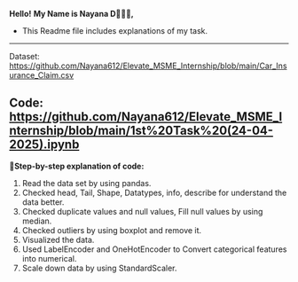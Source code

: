 **Hello!**
**My Name is Nayana D🙋🏻‍♀,**

* This Readme file includes explanations of my task. 
---    
Dataset: https://github.com/Nayana612/Elevate_MSME_Internship/blob/main/Car_Insurance_Claim.csv

Code:  https://github.com/Nayana612/Elevate_MSME_Internship/blob/main/1st%20Task%20(24-04-2025).ipynb
---
**📌Step-by-step explanation of code:**
1)	Read the data set by using pandas.
2)	Checked head, Tail, Shape, Datatypes, info, describe for understand the data better.
3)  Checked duplicate values and null values, Fill null values by using median.
4)  Checked outliers by using boxplot and remove it.
5)  Visualized the data.
6)  Used LabelEncoder and OneHotEncoder to Convert categorical features into numerical.
7)  Scale down  data by using StandardScaler.
